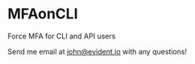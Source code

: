 MFAonCLI
========

Force MFA for CLI and API users

Send me email at john@evident.io with any questions!


